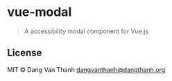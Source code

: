 # vue-modal

> A accessibility modal component for Vue.js

## License

MIT © Dang Van Thanh <dangvanthanh@dangthanh.org>

